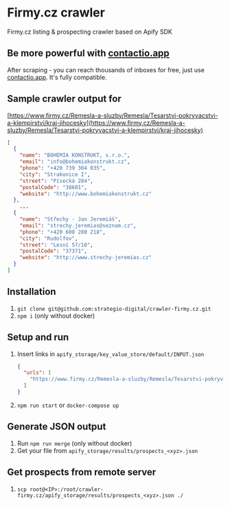 # Firmy.cz crawler
Firmy.cz listing & prospecting crawler based on Apify SDK

## Be more powerful with [contactio.app](https://www.contactio.app)
After scraping - you can reach thousands of inboxes for free, just use [contactio.app](https://www.contactio.app). It's fully compatible. 


## Sample crawler output for
[https://www.firmy.cz/Remesla-a-sluzby/Remesla/Tesarstvi-pokryvacstvi-a-klempirstvi/kraj-jihocesky](https://www.firmy.cz/Remesla-a-sluzby/Remesla/Tesarstvi-pokryvacstvi-a-klempirstvi/kraj-jihocesky)

``` json
[
  {
    "name": "BOHEMIA KONSTRUKT, s.r.o.",
    "email": "info@bohemiakonstrukt.cz",
    "phone": "+420 739 304 035",
    "city": "Strakonice I",
    "street": "Písecká 284",
    "postalCode": "38601",
    "website": "http://www.bohemiakonstrukt.cz"
  },
    ...
  {
    "name": "Střechy - Jan Jeremiáš",
    "email": "strechy.jeremias@seznam.cz",
    "phone": "+420 608 280 218",
    "city": "Rudolfov",
    "street": "Lesní 57/10",
    "postalCode": "37371",
    "website": "http://www.strechy-jeremias.cz"
  }
]
```

## Installation
1. `git clone git@github.com:strategio-digital/crawler-firmy.cz.git`
1. `npm i` (only without docker)

## Setup and run
1. Insert links in `apify_storage/key_value_store/default/INPUT.json`
    ``` json
    {
      "urls": [
        "https://www.firmy.cz/Remesla-a-sluzby/Remesla/Tesarstvi-pokryvacstvi-a-klempirstvi/kraj-jihocesky"
      ]
    }
    ```
1. `npm run start` or `docker-compose up`

## Generate JSON output 
1. Run `npm run merge` (only without docker)
1. Get your file from `apify_storage/results/prospects_<xyz>.json`

## Get prospects from remote server
1. `scp root@<IP>:/root/crawler-firmy.cz/apify_storage/results/prospects_<xyz>.json ./`